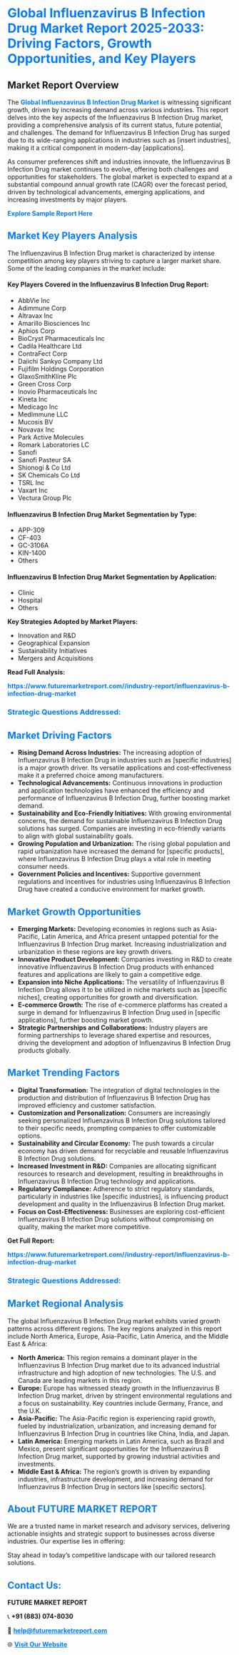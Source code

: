 <h1 style="color: #007BFF;">Global Influenzavirus B Infection Drug Market Report 2025-2033: Driving Factors, Growth Opportunities, and Key Players</h1>

<section id="overview">
<h2>Market Report Overview</h2>
<p>The <a href="https://www.futuremarketreport.com//industry-report/influenzavirus-b-infection-drug-market" style="color: #007BFF; text-decoration: none;"><strong>Global Influenzavirus B Infection Drug Market</strong></a> is witnessing significant growth, driven by increasing demand across various industries. This report delves into the key aspects of the Influenzavirus B Infection Drug market, providing a comprehensive analysis of its current status, future potential, and challenges. The demand for Influenzavirus B Infection Drug has surged due to its wide-ranging applications in industries such as [insert industries], making it a critical component in modern-day [applications].</p>
<p>As consumer preferences shift and industries innovate, the Influenzavirus B Infection Drug market continues to evolve, offering both challenges and opportunities for stakeholders. The global market is expected to expand at a substantial compound annual growth rate (CAGR) over the forecast period, driven by technological advancements, emerging applications, and increasing investments by major players.</p>
</section>

<section id="overview">
<p><a href="https://www.futuremarketreport.com//request-sample/reportId=52670" style="color: #007BFF; text-decoration: none;"><strong>Explore Sample Report Here</strong></a></p>
</section>

<section id="key-players">
<h2 style="color: #007BFF;">Market Key Players Analysis</h2>
<p>The Influenzavirus B Infection Drug market is characterized by intense competition among key players striving to capture a larger market share. Some of the leading companies in the market include:</p>
<h4>Key Players Covered in the Influenzavirus B Infection Drug Report:</h4>
<ul><li>AbbVie Inc</li><li>Adimmune Corp</li><li>Altravax Inc</li><li>Amarillo Biosciences Inc</li><li>Aphios Corp</li><li>BioCryst Pharmaceuticals Inc</li><li>Cadila Healthcare Ltd</li><li>ContraFect Corp</li><li>Daiichi Sankyo Company Ltd</li><li>Fujifilm Holdings Corporation</li><li>GlaxoSmithKline Plc</li><li>Green Cross Corp</li><li>Inovio Pharmaceuticals Inc</li><li>Kineta Inc</li><li>Medicago Inc</li><li>MedImmune LLC</li><li>Mucosis BV</li><li>Novavax Inc</li><li>Park Active Molecules</li><li>Romark Laboratories LC</li><li>Sanofi</li><li>Sanofi Pasteur SA</li><li>Shionogi &amp; Co Ltd</li><li>SK Chemicals Co Ltd</li><li>TSRL Inc</li><li>Vaxart Inc</li><li>Vectura Group Plc</li></ul>
<h4>Influenzavirus B Infection Drug Market Segmentation by Type:</h4>
<ul><li>APP-309</li><li>CF-403</li><li>GC-3106A</li><li>KIN-1400</li><li>Others</li></ul>

<h4>Influenzavirus B Infection Drug Market Segmentation by Application:</h4>
<ul><li>Clinic</li><li>Hospital</li><li>Others</li></ul>
<p><strong>Key Strategies Adopted by Market Players:</strong></p>
<ul>
<li>Innovation and R&D</li>
<li>Geographical Expansion</li>
<li>Sustainability Initiatives</li>
<li>Mergers and Acquisitions</li>
</ul>
</section>

<section>
<p><strong>Read Full Analysis: </strong></p><a href="https://www.futuremarketreport.com//industry-report/influenzavirus-b-infection-drug-market" style="color: #007BFF; text-decoration: none;"><strong>https://www.futuremarketreport.com//industry-report/influenzavirus-b-infection-drug-market</strong></a>
<h3 style="color: #007BFF;">Strategic Questions Addressed:</h3>
</section>

<section id="driving-factors">
<h2 style="color: #007BFF;">Market Driving Factors</h2>
<ul>
<li><strong>Rising Demand Across Industries:</strong> The increasing adoption of Influenzavirus B Infection Drug in industries such as [specific industries] is a major growth driver. Its versatile applications and cost-effectiveness make it a preferred choice among manufacturers.</li>
<li><strong>Technological Advancements:</strong> Continuous innovations in production and application technologies have enhanced the efficiency and performance of Influenzavirus B Infection Drug, further boosting market demand.</li>
<li><strong>Sustainability and Eco-Friendly Initiatives:</strong> With growing environmental concerns, the demand for sustainable Influenzavirus B Infection Drug solutions has surged. Companies are investing in eco-friendly variants to align with global sustainability goals.</li>
<li><strong>Growing Population and Urbanization:</strong> The rising global population and rapid urbanization have increased the demand for [specific products], where Influenzavirus B Infection Drug plays a vital role in meeting consumer needs.</li>
<li><strong>Government Policies and Incentives:</strong> Supportive government regulations and incentives for industries using Influenzavirus B Infection Drug have created a conducive environment for market growth.</li>
</ul>
</section>

<section id="growth-opportunities">
<h2 style="color: #007BFF;">Market Growth Opportunities</h2>
<ul>
<li><strong>Emerging Markets:</strong> Developing economies in regions such as Asia-Pacific, Latin America, and Africa present untapped potential for the Influenzavirus B Infection Drug market. Increasing industrialization and urbanization in these regions are key growth drivers.</li>
<li><strong>Innovative Product Development:</strong> Companies investing in R&D to create innovative Influenzavirus B Infection Drug products with enhanced features and applications are likely to gain a competitive edge.</li>
<li><strong>Expansion into Niche Applications:</strong> The versatility of Influenzavirus B Infection Drug allows it to be utilized in niche markets such as [specific niches], creating opportunities for growth and diversification.</li>
<li><strong>E-commerce Growth:</strong> The rise of e-commerce platforms has created a surge in demand for Influenzavirus B Infection Drug used in [specific applications], further boosting market growth.</li>
<li><strong>Strategic Partnerships and Collaborations:</strong> Industry players are forming partnerships to leverage shared expertise and resources, driving the development and adoption of Influenzavirus B Infection Drug products globally.</li>
</ul>
</section>

<section id="trending-factors">
<h2 style="color: #007BFF;">Market Trending Factors</h2>
<ul>
<li><strong>Digital Transformation:</strong> The integration of digital technologies in the production and distribution of Influenzavirus B Infection Drug has improved efficiency and customer satisfaction.</li>
<li><strong>Customization and Personalization:</strong> Consumers are increasingly seeking personalized Influenzavirus B Infection Drug solutions tailored to their specific needs, prompting companies to offer customizable options.</li>
<li><strong>Sustainability and Circular Economy:</strong> The push towards a circular economy has driven demand for recyclable and reusable Influenzavirus B Infection Drug solutions.</li>
<li><strong>Increased Investment in R&D:</strong> Companies are allocating significant resources to research and development, resulting in breakthroughs in Influenzavirus B Infection Drug technology and applications.</li>
<li><strong>Regulatory Compliance:</strong> Adherence to strict regulatory standards, particularly in industries like [specific industries], is influencing product development and quality in the Influenzavirus B Infection Drug market.</li>
<li><strong>Focus on Cost-Effectiveness:</strong> Businesses are exploring cost-efficient Influenzavirus B Infection Drug solutions without compromising on quality, making the market more competitive.</li>
</ul>
</section>

<section>
<p><strong>Get Full Report: </strong></p><a href="https://www.futuremarketreport.com//industry-report/influenzavirus-b-infection-drug-market" style="color: #007BFF; text-decoration: none;"><strong>https://www.futuremarketreport.com//industry-report/influenzavirus-b-infection-drug-market</strong></a>
<h3 style="color: #007BFF;">Strategic Questions Addressed:</h3>
</section>


<section id="regional-analysis">
<h2 style="color: #007BFF;">Market Regional Analysis</h2>
<p>The global Influenzavirus B Infection Drug market exhibits varied growth patterns across different regions. The key regions analyzed in this report include North America, Europe, Asia-Pacific, Latin America, and the Middle East & Africa:</p>
<ul>
<li><strong>North America:</strong> This region remains a dominant player in the Influenzavirus B Infection Drug market due to its advanced industrial infrastructure and high adoption of new technologies. The U.S. and Canada are leading markets in this region.</li>
<li><strong>Europe:</strong> Europe has witnessed steady growth in the Influenzavirus B Infection Drug market, driven by stringent environmental regulations and a focus on sustainability. Key countries include Germany, France, and the U.K.</li>
<li><strong>Asia-Pacific:</strong> The Asia-Pacific region is experiencing rapid growth, fueled by industrialization, urbanization, and increasing demand for Influenzavirus B Infection Drug in countries like China, India, and Japan.</li>
<li><strong>Latin America:</strong> Emerging markets in Latin America, such as Brazil and Mexico, present significant opportunities for the Influenzavirus B Infection Drug market, supported by growing industrial activities and investments.</li>
<li><strong>Middle East & Africa:</strong> The region’s growth is driven by expanding industries, infrastructure development, and increasing demand for Influenzavirus B Infection Drug in sectors like [specific sectors].</li>
</ul>
</section>

<footer>
<h2 style="color: #007BFF;">About FUTURE MARKET REPORT</h2>
<p>We are a trusted name in market research and advisory services, delivering actionable insights and strategic support to businesses across diverse industries. Our expertise lies in offering:</p>

<p>Stay ahead in today’s competitive landscape with our tailored research solutions.</p>

<h2 style="color: #007BFF;">Contact Us:</h2>
<p><strong>FUTURE MARKET REPORT</strong></p>
<p>📞 <strong>+91 (883) 074-8030</strong></p>
<p>📧 <strong><a href="mailto:help@futuremarketreport.com" style="color: #007BFF;">help@futuremarketreport.com</a></strong></p>
<p>🌐 <strong><a href="https://www.futuremarketreport.com/" style="color: #007BFF;">Visit Our Website</a></strong></p>
</footer>